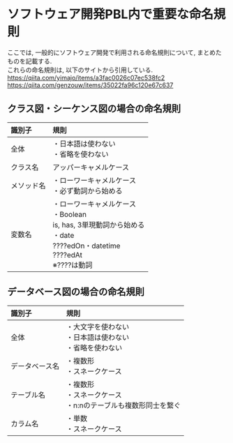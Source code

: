 # ソフトウェア開発PBL内で重要な命名規則

ここでは, 一般的にソフトウェア開発で利用される命名規則について, まとめたものを記載する. <br>
これらの命名規則は, 以下のサイトから引用している. <br>
https://qiita.com/yimajo/items/a3fac0026c07ec538fc2
https://qiita.com/genzouw/items/35022fa96c120e67c637

## クラス図・シーケンス図の場合の命名規則
|識別子|規則|
|:--|:--|
|全体|・日本語は使わない<br>・省略を使わない|
|クラス名|アッパーキャメルケース|
|メソッド名|・ローワーキャメルケース<br>・必ず動詞から始める|
|変数名|・ローワーキャメルケース<br>・Boolean<br>is, has, 3単現動詞から始める<br>・date<br>????edOn・datetime<br>????edAt<br>※????は動詞|

## データベース図の場合の命名規則
|識別子|規則|
|:--|:--|
|全体|・大文字を使わない<br>・日本語は使わない<br>・省略を使わない|
|データベース名|・複数形<br>・スネークケース|
|テーブル名|・複数形<br>・スネークケース<br>・n:nのテーブルも複数形同士を繋ぐ|
|カラム名|・単数<br>・スネークケース|
